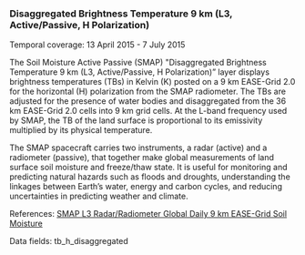 ### Disaggregated Brightness Temperature 9 km (L3, Active/Passive, H Polarization)
Temporal coverage:  13 April 2015 - 7 July 2015

The Soil Moisture Active Passive (SMAP) "Disaggregated Brightness Temperature 9 km (L3, Active/Passive, H Polarization)” layer displays brightness temperatures (TBs) in Kelvin (K) posted on a 9 km EASE-Grid 2.0 for the horizontal (H) polarization from the SMAP radiometer. The TBs are adjusted for the presence of water bodies and disaggregated from the 36 km EASE-Grid 2.0 cells into 9 km grid cells. At the L-band frequency used by SMAP, the TB of the land surface is proportional to its emissivity multiplied by its physical temperature.

The SMAP spacecraft carries two instruments, a radar (active) and a radiometer (passive), that together make global measurements of land surface soil moisture and freeze/thaw state. It is useful for monitoring and predicting natural hazards such as floods and droughts, understanding the linkages between Earth’s water, energy and carbon cycles, and reducing uncertainties in predicting weather and climate.

References: [SMAP L3 Radar/Radiometer Global Daily 9 km EASE-Grid Soil Moisture](http://nsidc.org/data/spl3smap/)

Data fields: tb_h_disaggregated
